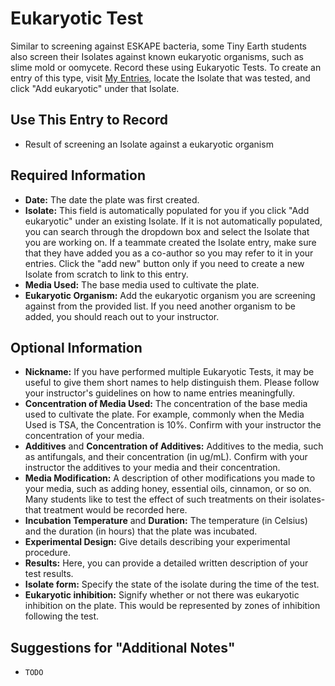 # Eukaryotic Test

Similar to screening against ESKAPE bacteria, some Tiny Earth students also screen their Isolates against known eukaryotic organisms, such as slime mold or oomycete. Record these using Eukaryotic Tests. To create an entry of this type, visit [My Entries](https://discovery.tinyearth.wisc.edu/my-entries/), locate the Isolate that was tested, and click "Add eukaryotic" under that Isolate.

## Use This Entry to Record

- Result of screening an Isolate against a eukaryotic organism

## Required Information

- **Date:** The date the plate was first created.
- **Isolate:** This field is automatically populated for you if you click "Add eukaryotic" under an existing Isolate. If it is not automatically populated, you can search through the dropdown box and select the Isolate that you are working on. If a teammate created the Isolate entry, make sure that they have added you as a co-author so you may refer to it in your entries. Click the "add new" button only if you need to create a new Isolate from scratch to link to this entry.
- **Media Used:** The base media used to cultivate the plate.
- **Eukaryotic Organism:** Add the eukaryotic organism you are screening against from the provided list. If you need another organism to be added, you should reach out to your instructor. 

## Optional Information

- **Nickname:** If you have performed multiple Eukaryotic Tests, it may be useful to give them short names to help distinguish them. Please follow your instructor's guidelines on how to name entries meaningfully. 
- **Concentration of Media Used:** The concentration of the base media used to cultivate the plate. For example, commonly when the Media Used is TSA, the Concentration is 10%. Confirm with your instructor the concentration of your media. 
- **Additives** and **Concentration of Additives:** Additives to the media, such as antifungals, and their concentration (in ug/mL). Confirm with your instructor the additives to your media and their concentration. 
- **Media Modification:** A description of other modifications you made to your media, such as adding honey, essential oils, cinnamon, or so on. Many students like to test the effect of such treatments on their isolates- that treatment would be recorded here. 
- **Incubation Temperature** and **Duration:** The temperature (in Celsius) and the duration (in hours) that the plate was incubated. 
- **Experimental Design:** Give details describing your experimental procedure. 
- **Results:** Here, you can provide a detailed written description of your test results. 
- **Isolate form:** Specify the state of the isolate during the time of the test. 
- **Eukaryotic inhibition:** Signify whether or not there was eukaryotic inhibition on the plate. This would be represented by zones of inhibition following the test.

## Suggestions for "Additional Notes"

- `TODO`
